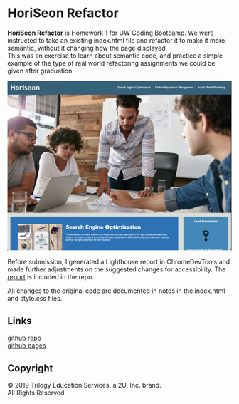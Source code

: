 # HoriSeon Refactor

**HoriSeon Refactor** is Homework 1 for UW Coding Bootcamp. We were instructed to take an existing index.html file and refactor it to make it more semantic, without it changing how the page displayed.  
This was an exercise to learn about semantic code, and practice a simple example of the type of real world refactoring assignments we could be given after graduation.

![appscreenshot](assets/images/readmeimg.png)

Before submission, I generated a Lighthouse report in ChromeDevTools and made further adjustments on the suggested changes for accessibility. The [report] is included in the repo.

All changes to the original code are documented in notes in the index.html and style.css files.

## Links

[github repo](https://github.com/puakehaulani/bc.hw1)  
[github pages](https://puakehaulani.github.io/bc.hw1/)

## Copyright

© 2019 Trilogy Education Services, a 2U, Inc. brand.  
All Rights Reserved.

[report]: LighthouseReport.pdf
